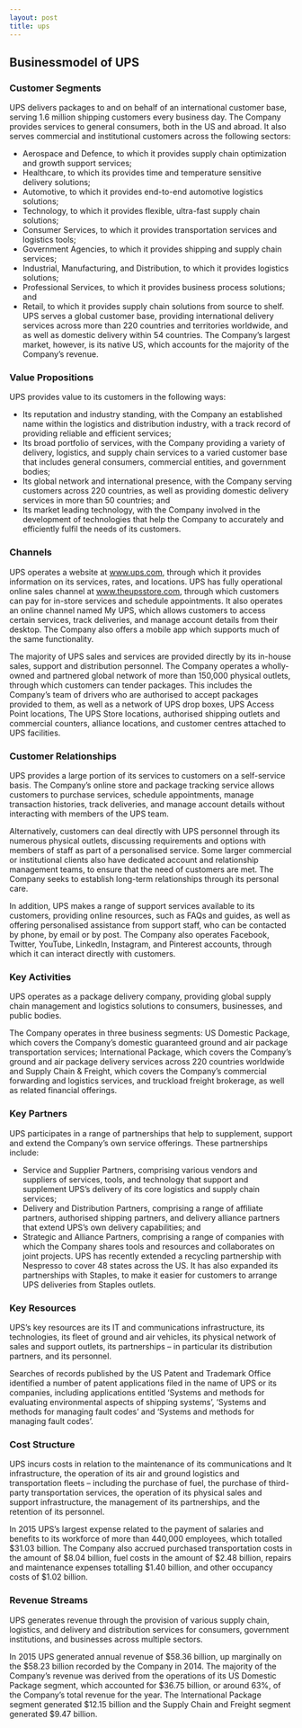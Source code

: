 ```yaml
---
layout: post
title: ups
---
```


Businessmodel of UPS
---------------------

### Customer Segments

UPS delivers packages to and on behalf of an international customer base, serving 1.6 million shipping customers every business day. The Company provides services to general consumers, both in the US and abroad. It also serves commercial and institutional customers across the following sectors:

 * Aerospace and Defence, to which it provides supply chain optimization and growth support services;
* Healthcare, to which its provides time and temperature sensitive delivery solutions;
* Automotive, to which it provides end-to-end automotive logistics solutions;
* Technology, to which it provides flexible, ultra-fast supply chain solutions;
* Consumer Services, to which it provides transportation services and logistics tools;
* Government Agencies, to which it provides shipping and supply chain services;
* Industrial, Manufacturing, and Distribution, to which it provides logistics solutions;
* Professional Services, to which it provides business process solutions; and
* Retail, to which it provides supply chain solutions from source to shelf.
 UPS serves a global customer base, providing international delivery services across more than 220 countries and territories worldwide, and as well as domestic delivery within 54 countries. The Company’s largest market, however, is its native US, which accounts for the majority of the Company’s revenue.

### Value Propositions

UPS provides value to its customers in the following ways:

 * Its reputation and industry standing, with the Company an established name within the logistics and distribution industry, with a track record of providing reliable and efficient services;
* Its broad portfolio of services, with the Company providing a variety of delivery, logistics, and supply chain services to a varied customer base that includes general consumers, commercial entities, and government bodies;
* Its global network and international presence, with the Company serving customers across 220 countries, as well as providing domestic delivery services in more than 50 countries; and
* Its market leading technology, with the Company involved in the development of technologies that help the Company to accurately and efficiently fulfil the needs of its customers.
 ### Channels

UPS operates a website at www.ups.com, through which it provides information on its services, rates, and locations. UPS has fully operational online sales channel at www.theupsstore.com, through which customers can pay for in-store services and schedule appointments. It also operates an online channel named My UPS, which allows customers to access certain services, track deliveries, and manage account details from their desktop. The Company also offers a mobile app which supports much of the same functionality.

The majority of UPS sales and services are provided directly by its in-house sales, support and distribution personnel. The Company operates a wholly-owned and partnered global network of more than 150,000 physical outlets, through which customers can tender packages. This includes the Company’s team of drivers who are authorised to accept packages provided to them, as well as a network of UPS drop boxes, UPS Access Point locations, The UPS Store locations, authorised shipping outlets and commercial counters, alliance locations, and customer centres attached to UPS facilities.

### Customer Relationships

UPS provides a large portion of its services to customers on a self-service basis. The Company’s online store and package tracking service allows customers to purchase services, schedule appointments, manage transaction histories, track deliveries, and manage account details without interacting with members of the UPS team.

Alternatively, customers can deal directly with UPS personnel through its numerous physical outlets, discussing requirements and options with members of staff as part of a personalised service. Some larger commercial or institutional clients also have dedicated account and relationship management teams, to ensure that the need of customers are met. The Company seeks to establish long-term relationships through its personal care.

In addition, UPS makes a range of support services available to its customers, providing online resources, such as FAQs and guides, as well as offering personalised assistance from support staff, who can be contacted by phone, by email or by post. The Company also operates Facebook, Twitter, YouTube, LinkedIn, Instagram, and Pinterest accounts, through which it can interact directly with customers.

### Key Activities

UPS operates as a package delivery company, providing global supply chain management and logistics solutions to consumers, businesses, and public bodies.

The Company operates in three business segments: US Domestic Package, which covers the Company’s domestic guaranteed ground and air package transportation services; International Package, which covers the Company’s ground and air package delivery services across 220 countries worldwide and Supply Chain & Freight, which covers the Company’s commercial forwarding and logistics services, and truckload freight brokerage, as well as related financial offerings.

### Key Partners

UPS participates in a range of partnerships that help to supplement, support and extend the Company’s own service offerings. These partnerships include:

 * Service and Supplier Partners, comprising various vendors and suppliers of services, tools, and technology that support and supplement UPS’s delivery of its core logistics and supply chain services;
* Delivery and Distribution Partners, comprising a range of affiliate partners, authorised shipping partners, and delivery alliance partners that extend UPS’s own delivery capabilities; and
* Strategic and Alliance Partners, comprising a range of companies with which the Company shares tools and resources and collaborates on joint projects.
 UPS has recently extended a recycling partnership with Nespresso to cover 48 states across the US. It has also expanded its partnerships with Staples, to make it easier for customers to arrange UPS deliveries from Staples outlets.

### Key Resources

UPS’s key resources are its IT and communications infrastructure, its technologies, its fleet of ground and air vehicles, its physical network of sales and support outlets, its partnerships – in particular its distribution partners, and its personnel.

Searches of records published by the US Patent and Trademark Office identified a number of patent applications filed in the name of UPS or its companies, including applications entitled ‘Systems and methods for evaluating environmental aspects of shipping systems’, ‘Systems and methods for managing fault codes’ and ‘Systems and methods for managing fault codes’.

### Cost Structure

UPS incurs costs in relation to the maintenance of its communications and It infrastructure, the operation of its air and ground logistics and transportation fleets – including the purchase of fuel, the purchase of third-party transportation services, the operation of its physical sales and support infrastructure, the management of its partnerships, and the retention of its personnel.

In 2015 UPS’s largest expense related to the payment of salaries and benefits to its workforce of more than 440,000 employees, which totalled $31.03 billion. The Company also accrued purchased transportation costs in the amount of $8.04 billion, fuel costs in the amount of $2.48 billion, repairs and maintenance expenses totalling $1.40 billion, and other occupancy costs of $1.02 billion.

### Revenue Streams

UPS generates revenue through the provision of various supply chain, logistics, and delivery and distribution services for consumers, government institutions, and businesses across multiple sectors.

In 2015 UPS generated annual revenue of $58.36 billion, up marginally on the $58.23 billion recorded by the Company in 2014. The majority of the Company’s revenue was derived from the operations of its US Domestic Package segment, which accounted for $36.75 billion, or around 63%, of the Company’s total revenue for the year. The International Package segment generated $12.15 billion and the Supply Chain and Freight segment generated $9.47 billion.
